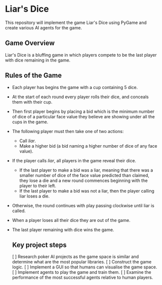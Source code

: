 # Liar's Dice 
This repository will implement the game Liar's Dice using PyGame and create various AI agents for the game.

## Game Overview
Liar's Dice is a bluffing game in which players compete to be the last player with dice remaining in the game. 

## Rules of the Game
- Each player has begins the game with a cup containing 5 dice.
- At the start of each round every player rolls their dice, and conceals them with their cup.
- Then first player begins by placing a bid which is the minimum number of dice of a particular face value they believe are showing under all the cups in the game.
- The following player must then take one of two actions:
  - Call *liar*.
  - Make a higher bid (a bid naming a higher number of dice of any face value).
- If the player calls *liar*, all players in the game reveal their dice.
  - If the last player to make a bid was a liar, meaning that there was a smaller number of dice of the face value predicted than claimed, they lose a die and a new round commences beginning with the player to their left.
  - If the last player to make a bid was not a liar, then the player calling liar loses a die.
- Otherwise, the round continues with play passing clockwise until liar is called.
- When a player loses all their dice they are out of the game.
- The last player remaining with dice wins the game.

  ## Key project steps
  [ ] Research poker AI projects as the game space is similar and determine what are the most popular libraries.
  [ ] Construct the game logic.
  [ ] Implement a GUI so that humans can visualise the game space. 
  [ ] Implement agents to play the game and train them.
  [ ] Examine the performance of the most successful agents relative to human players. 

